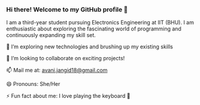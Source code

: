 ### Hi there! Welcome to my GitHub profile 👋

I am a third-year student pursuing Electronics Engineering at IIT (BHU). I am enthusiastic about exploring the fascinating world of programming and continuously expanding my skill set.


🔭 I’m exploring new technologies and brushing up my existing skills

👯 I’m looking to collaborate on exciting projects!

📫 Mail me at: avani.jangid18@gmail.com

😄 Pronouns: She/Her

⚡ Fun fact about me: I love playing the keyboard 🎹

<!--
**Broccoli2098/Broccoli2098** is a ✨ _special_ ✨ repository because its `README.md` (this file) appears on your GitHub profile.

Here are some ideas to get you started:

- 🔭 I’m currently working on ...
- 🌱 I’m currently learning ...
- 👯 I’m looking to collaborate on ...
- 🤔 I’m looking for help with ...
- 💬 Ask me about ...
- 📫 How to reach me: ...
- 😄 Pronouns: ...
- ⚡ Fun fact: ...
-->
